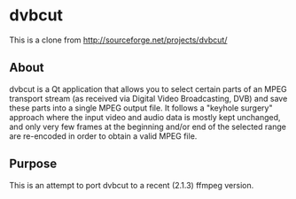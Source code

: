 # dvbcut

This is a clone from http://sourceforge.net/projects/dvbcut/

## About

dvbcut is a Qt application that allows you to select certain parts of
an MPEG transport stream (as received via Digital Video Broadcasting,
DVB) and save these parts into a single MPEG output file. It follows a
"keyhole surgery" approach where the input video and audio data is
mostly kept unchanged, and only very few frames at the beginning
and/or end of the selected range are re-encoded in order to obtain a
valid MPEG file.

## Purpose

This is an attempt to port dvbcut to a recent (2.1.3) ffmpeg version.
